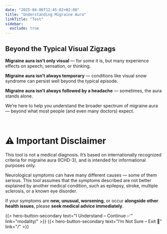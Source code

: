 ```yaml
---
date: "2025-04-06T12:45:02+02:00"
title: "Understanding Migraine Aura"
linkTitle: "Test"
sidebar:
  exclude: true
---
```



##  Beyond the Typical Visual Zigzags

**Migraine aura isn’t only visual** —
for some it is, but many experience effects on speech, sensation, or thinking.

**Migraine aura isn’t always temporary** —
conditions like visual snow syndrome can persist well beyond the typical episode.

**Migraine aura isn’t always followed by a headache** —
sometimes, the aura stands alone.




We’re here to help you understand the broader spectrum of migraine aura —
beyond what most people (and even many doctors) expect.

<p>&nbsp;</p>

# ⚠️ Important Disclaimer

This tool is not a medical diagnosis. It’s based on internationally recognized criteria for migraine aura (ICHD-3), and is intended for informational purposes only.





Neurological symptoms can have many different causes — some of them serious. This tool assumes that the symptoms described are not better explained by another medical condition, such as epilepsy, stroke, multiple sclerosis, or a known eye disorder. 

If your symptoms are **new, unusual, worsening**, or occur **alongside other health issues**, please **seek medical advice immediately**.


<div class="hx-mt-6 hx-mb-6">
{{< hero-button-secondary text="I Understand – Continue ✅" link="modality/" >}}
{{< hero-button-secondary text="I’m Not Sure – Exit 🚫" link="/" >}}
</div>
